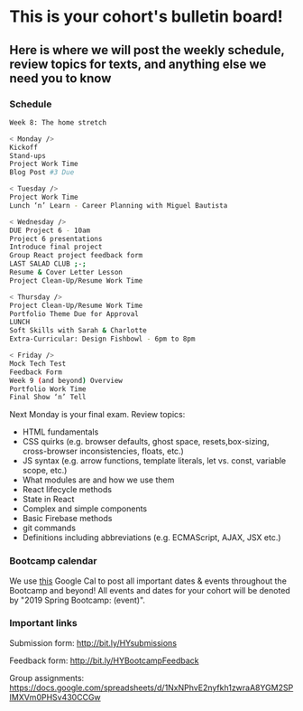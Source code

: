 # This is your cohort's bulletin board! 
## Here is where we will post the weekly schedule, review topics for texts, and anything else we need you to know

### Schedule


```bash
Week 8: The home stretch 

< Monday />
Kickoff
Stand-ups
Project Work Time
Blog Post #3 Due

< Tuesday />
Project Work Time
Lunch ‘n’ Learn - Career Planning with Miguel Bautista

< Wednesday />
DUE Project 6 - 10am
Project 6 presentations
Introduce final project
Group React project feedback form
LAST SALAD CLUB ;-;
Resume & Cover Letter Lesson
Project Clean-Up/Resume Work Time

< Thursday />
Project Clean-Up/Resume Work Time
Portfolio Theme Due for Approval
LUNCH
Soft Skills with Sarah & Charlotte
Extra-Curricular: Design Fishbowl - 6pm to 8pm

< Friday />
Mock Tech Test
Feedback Form
Week 9 (and beyond) Overview
Portfolio Work Time
Final Show ‘n’ Tell
```

Next Monday is your final exam. Review topics:

* HTML fundamentals
* CSS quirks (e.g. browser defaults, ghost space, resets,box-sizing, cross-browser inconsistencies, floats, etc.)
* JS syntax (e.g. arrow functions, template literals, let vs. const, variable scope, etc.)
* What modules are and how we use them
* React lifecycle methods
* State in React
* Complex and simple components
* Basic Firebase methods
* git commands
* Definitions including abbreviations (e.g. ECMAScript, AJAX, JSX etc.)

### Bootcamp calendar
We use [this](https://calendar.google.com/calendar/embed?src=hackeryou.com_ckj6930nr6kraakaisos09cccs%40group.calendar.google.com&ctz=America%2FToronto) Google Cal to post all important dates & events throughout the Bootcamp and beyond! All events and dates for your cohort will be denoted by "2019 Spring Bootcamp: (event)".

### Important links
Submission form: http://bit.ly/HYsubmissions

Feedback form: http://bit.ly/HYBootcampFeedback

Group assignments: https://docs.google.com/spreadsheets/d/1NxNPhvE2nyfkh1zwraA8YGM2SPIMXVm0PHSv430CCGw

